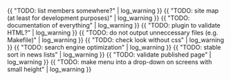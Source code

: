 ---
---
{{ "TODO: list members somewhere?" | log_warning }}
{{ "TODO: site map (at least for development purposes)" | log_warning }}
{{ "TODO: documentation of everything" | log_warning }}
{{ "TODO: plugin to validate HTML?" | log_warning }}
{{ "TODO: do not output unneccessary files (e.g. Makefile)" | log_warning }}
{{ "TODO: check look without css" | log_warning }}
{{ "TODO: search engine optimization" | log_warning }}
{{ "TODO: stable sort in news lists" | log_warning }}
{{ "TODO: validate published page" | log_warning }}
{{ "TODO: make menu into a drop-down on screens with small height" | log_warning }}
